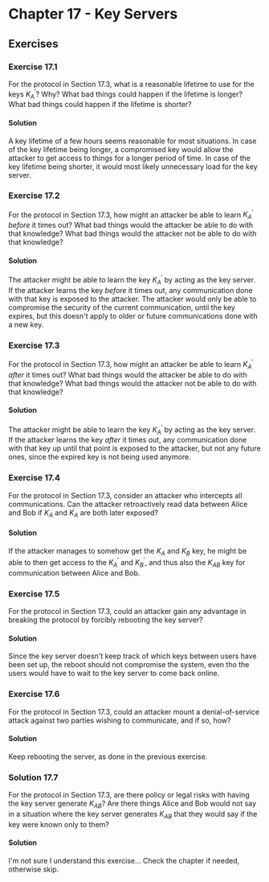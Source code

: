 # Chapter 17 - Key Servers

## Exercises

### Exercise 17.1

For the protocol in Section 17.3, what is a reasonable lifetime to use for the keys $K^{'}_{A}$? Why? What bad things could happen if the lifetime is longer? What bad things could happen if the lifetime is shorter?

#### Solution

A key lifetime of a few hours seems reasonable for most situations. In case of the key lifetime being longer, a compromised key would allow the attacker to get access to things for a longer period of time. In case of the key lifetime being shorter, it would most likely unnecessary load for the key server.

### Exercise 17.2

For the protocol in Section 17.3, how might an attacker be able to learn $K^{'}_{A}$ *before* it times out? What bad things would the attacker be able to do with that knowledge? What bad things would the attacker not be able to do with that knowledge?

#### Solution

The attacker might be able to learn the key $K^{'}_{A}$ by acting as the key server. If the attacker learns the key *before* it times out, any communication done with that key is exposed to the attacker. The attacker would only be able to compromise the security of the current communication, until the key expires, but this doesn't apply to older or future communications done with a new key.

### Exercise 17.3

For the protocol in Section 17.3, how might an attacker be able to learn $K^{'}_{A}$ *after* it times out? What bad things would the attacker be able to do with that knowledge? What bad things would the attacker not be able to do with that knowledge?

#### Solution

The attacker might be able to learn the key $K^{'}_{A}$ by acting as the key server. If the attacker learns the key *after* it times out, any communication done with that key up until that point is exposed to the attacker, but not any future ones, since the expired key is not being used anymore.

### Exercise 17.4

For the protocol in Section 17.3, consider an attacker who intercepts all communications. Can the attacker retroactively read data between Alice and Bob if $K_{A}$ and $K_{A}$ are both later exposed?

#### Solution

If the attacker manages to somehow get the $K_{A}$ and $K_{B}$ key, he might be able to then get access to the $K^{'}_{A}$ and $K^{'}_{B}$, and thus also the  $K_{AB}$ key for communication between Alice and Bob.

### Exercise 17.5

For the protocol in Section 17.3, could an attacker gain any advantage in breaking the protocol by forcibly rebooting the key server?

#### Solution

Since the key server doesn't keep track of which keys between users have been set up, the reboot should not compromise the system, even tho the users would have to wait to the key server to come back online.

### Exercise 17.6

For the protocol in Section 17.3, could an attacker mount a denial-of-service attack against two parties wishing to communicate, and if so, how?

#### Solution

Keep rebooting the server, as done in the previous exercise.

### Solution 17.7

For the protocol in Section 17.3, are there policy or legal risks with having the key server generate $K_{AB}$? Are there things Alice and Bob would not say in a situation where the key server generates $K_{AB}$ that they would say if the key were known only to them?

#### Solution

I'm not sure I understand this exercise... Check the chapter if needed, otherwise skip.
